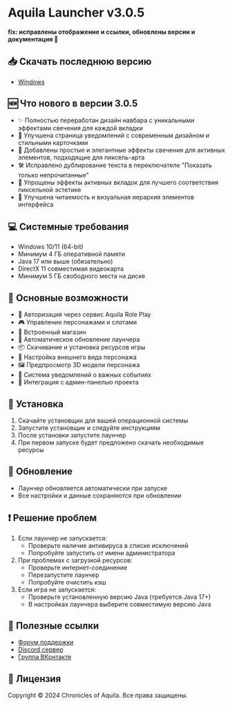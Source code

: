 # Aquila Launcher v3.0.5

**fix: исправлены отображение и ссылки, обновлены версии и документация 🚀**
## 📥 Скачать последнюю версию
- [Windows](https://github.com/Chronicles-of-Aquila/launcher-releases/releases/download/v3.0.3/Aquila-Launcher-Setup-3.0.3.exe)

## 🆕 Что нового в версии 3.0.5
- ✨ Полностью переработан дизайн навбара с уникальными эффектами свечения для каждой вкладки
- 🎉 Улучшена страница уведомлений с современным дизайном и стильными карточками
- 🎨 Добавлены простые и элегантные эффекты свечения для активных элементов, подходящие для пиксель-арта
- 🛠️ Исправлено дублирование текста в переключателе "Показать только непрочитанные"
- 🎯 Упрощены эффекты активных вкладок для лучшего соответствия пиксельной эстетике
- 📱 Улучшена читаемость и визуальная иерархия элементов интерфейса

## 💻 Системные требования
- Windows 10/11 (64-bit)
- Минимум 4 ГБ оперативной памяти
- Java 17 или выше (обязательно)
- DirectX 11 совместимая видеокарта
- Минимум 5 ГБ свободного места на диске

## 🚀 Основные возможности
- 🔐 Авторизация через сервис Aquila Role Play
- 🎮 Управление персонажами и слотами
- 🛒 Встроенный магазин
- 🔄 Автоматическое обновление лаунчера
- 📦 Скачивание и установка ресурсов игры
- 🎨 Настройка внешнего вида персонажа
- 🖼️ Предпросмотр 3D модели персонажа
- 🔔 Система уведомлений о важных событиях
- 📱 Интеграция с админ-панелью проекта

## 📝 Установка
1. Скачайте установщик для вашей операционной системы
2. Запустите установщик и следуйте инструкциям
3. После установки запустите лаунчер
4. При первом запуске будет предложено скачать необходимые ресурсы

## 🔄 Обновление
- Лаунчер обновляется автоматически при запуске
- Все настройки и данные сохраняются при обновлении

## ❗ Решение проблем
1. Если лаунчер не запускается:
   - Проверьте наличие антивируса в списке исключений
   - Попробуйте запустить от имени администратора
2. При проблемах с загрузкой ресурсов:
   - Проверьте интернет-соединение
   - Перезапустите лаунчер
   - Попробуйте очистить кэш
3. Если игра не запускается:
   - Проверьте установленную версию Java (требуется Java 17+)
   - В настройках лаунчера выберите совместимую версию Java

## 🔗 Полезные ссылки
- [Форум поддержки](https://forum.aquilarp.com/index.php#tehniceskij-razdel.28)
- [Discord сервер](https://discord.gg/fwVcsbB3QS)
- [Группа ВКонтакте](https://vk.com/sooncominng)

## 📜 Лицензия
Copyright © 2024 Chronicles of Aquila. Все права защищены. 